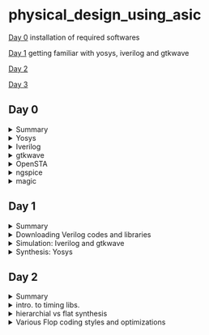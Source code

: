 # physical_design_using_asic

[Day 0](#day-0) installation of required softwares

[Day 1](#day-1) getting familiar with yosys, iverilog and gtkwave

[Day 2](#day-2)

[Day 3](#day-3)



## Day 0 

<details>
<summary> Summary </summary>
    I installed the needed tools.
    
</details>

<details>
    <summary>Yosys</summary>
    
I installed yosys using following commands :
```bash

$ git clone https://github.com/YosysHQ/yosys.git
$ cd yosys-master 
$ sudo apt install make (If make is not installed please install it) 
$ sudo apt-get install build-essential clang bison flex \
    libreadline-dev gawk tcl-dev libffi-dev git \
    graphviz xdot pkg-config python3 libboost-system-dev \
    libboost-python-dev libboost-filesystem-dev zlib1g-dev
$ make config-gcc
$ make 
$ sudo make install
```

below is the screenshot showing successful launch: 
![yosys](https://github.com/ammulashiva/physical_design_using_asic/assets/140998900/76ecfa86-4e5b-4bba-9c75-d0e98fed2b19)
</details>
<details>
    <summary>Iverilog</summary>

I installed Iverilog using following commands:
```bash
sudo apt-get install iverilog
```
below is the screenshot showing successful launch: 
![Iverilog](https://github.com/ammulashiva/physical_design_using_asic/assets/140998900/4106244b-db39-42e5-bc5d-e43dfe40a297)
</details>
<details>
    <summary>gtkwave</summary>

I installed gtkwave using following command:
```bash
sudo apt update
sudo apt install gtkwave
```
below is the screenshot showing successful launch:

![gtkwave](https://github.com/ammulashiva/physical_design_using_asic/assets/140998900/63bef04c-b53d-4175-b326-7212f403652c)
</details>

<details>
    <summary>OpenSTA</summary>

I installed and built OpenSTA (including the needed packages) using the following commands:
```bash
sudo apt-get install cmake clang gcctcl swig bison flex
git clone https://github.com/The-OpenROAD-Project/OpenSTA.git
cd OpenSTA
mkdir build
cd build
cmake ..
make
```
below is the screenshot showing successful launch: 
![OpenSTA](https://github.com/ammulashiva/physical_design_using_asic/assets/140998900/3ce1cccc-a154-4071-a9c8-682bc4c57fb2)
</details>

<details>
    <summary>ngspice</summary>

i downloaded the tarball from https://sourceforge.net/projects/ngspice/files/ to a local directory, and unpacked it using following commands:
```bash
$ tar -zxvf ngspice-37.tar.gz
$ cd ngspice-37
$ mkdir release
$ cd release
$ ../configure  --with-x --with-readline=yes --disable-debug
$ make
$ sudo make install
```
Below is the screenshot showing sucessful installation:

![ngspice](https://github.com/ammulashiva/physical_design_using_asic/assets/140998900/64efc675-08ed-4c9e-a4da-c6554baac603)
</details>

<details>
    <summary>magic</summary>

I installed magic using the following commands:
```bash
$   sudo apt-get install m4
$   sudo apt-get install tcsh
$   sudo apt-get install csh
$   sudo apt-get install libx11-dev
$   sudo apt-get install tcl-dev tk-dev
$   sudo apt-get install libcairo2-dev
$   sudo apt-get install mesa-common-dev libglu1-mesa-dev
$   sudo apt-get install libncurses-dev
git clone https://github.com/RTimothyEdwards/magic
cd magic
./configure
make
make install
```
Below is the screenshot showing sucessful installation:

![magic1](https://github.com/ammulashiva/physical_design_using_asic/assets/140998900/2ca1576d-839c-4e49-9574-a5e3e05c6083)

Below is the screenshot showing sucessful launch:

![magic2](https://github.com/ammulashiva/physical_design_using_asic/assets/140998900/bd855d1b-fce5-467c-8922-1dd30d994c64)
</details>

## Day 1

<details>
<summary>Summary</summary>
    
             This section shows how I downloaded the libraries needed for the synthesys of verilog file and how i simulated and synthesized a 2x1 mux using iverilog and yosys respectively. 

</details>

<details>
    <summary>Downloading Verilog codes and libraries</summary>
    The verilog codes of the 2x1 mux (good_mux.v) and its testbench (tb_good_mux.v) are taken from https://github.com/kunalg123/sky130RTLDesignAndSynthesisWorkshop.git
    and installed using the commands :
    ```bash
    
         # mkdir VLSI
         # cd VLSI
        # git clone https://github.com/kunalg123/sky130RTLDesignAndSynthesisWorkshop.git
    ```
    Below image shows the library path i have downloaded :
  ![download_v_files](https://github.com/ammulashiva/physical_design_using_asic/assets/140998900/88f44d88-e652-462e-a656-11cc84c2b9a7)

    
</details>
<details>
    <summary>Simulation: Iverilog and gtkwave</summary>
     I used the following commands to simulate and view the plots of the RTL design:
	    here good_mux.v and tb_good_mux.v are the rtl code and testbench files respectively
	
```bash
   $ iverilog good_mux.v tb_good_mux.v
   $ ./a.out
   $ gtkwave tb_good_mux.vcd
```
 
 Below is the screenshot of the gtkwave plots:
	
  ![mux_gtkwave](https://github.com/ammulashiva/physical_design_using_asic/assets/140998900/2ed5db9b-fa75-4815-a94c-6011d9f6a887)
	
</details>
<details>
	<summary>Synthesis: Yosys</summary>
 In the directory of the verilog files, I used the following commands to synthesize and view the synthesized deisgn:
	
 ```bash
# yosys
yosys> read_liberty -lib <path to lib file> //path <..lib/sky130_fd_sc_hd__tt_025c_1v80.lib>
yosys> read_verilog <path to verilog file> //path <good_mux.v>
yosys> synth -top <top_module_name> //good_mux
yosys> abc -liberty <path to lib file> //path <..lib/sky130_fd_sc_hd__tt_025c_1v80.lib>
yosys> show //shows the synthesied design
 ```
 Below is the screenshot of the synthesized design:
	

	
 I used the following commands to generate the netlist:
 ```bash
 yosys> write_verilog <file_name_netlist.v>
 yosys> write_verilog -noattr <file_name_netlist.v>
 ```
 Below is the Screenshot showing the ABC results :
 
![yosys_synthesis](https://github.com/ammulashiva/physical_design_using_asic/assets/140998900/d9c25654-95a2-4f49-bff8-899fc9e2681e)
 
 Below is the screenshot of the generated netlist:

 ![circuit_lib](https://github.com/ammulashiva/physical_design_using_asic/assets/140998900/85261fcf-58c3-4020-815e-b36f88c88f6d)
 
</details>

 
## Day 2
<details>
	<summary>Summary</summary>

 Timing libs,Hierarchical vs flat synthesis and efficient flop coding styles
 
</details>

<details>
	<summary>intro. to timing libs.</summary>

 To view the contents inside the .lib file type the following command :

 ```bash
    cd VLSI/sky130RTLDesignAndSynthesisWorkshop/lib/
    gvim sky130_fd_sc_hd__tt_025C_1v80.lib
 ```
    ![timing_lib](https://github.com/ammulashiva/physical_design_using_asic/assets/140998900/4f542fd2-7f69-4a0b-8a31-e41830a56114)

    One of the fundamental parameters stored within .lib files comprises P.V.T. parameters, where P denotes Process, V denotes Voltage, and T denotes Temperature. The variations in these parameters can cause significant changes in the performance of circuits.

    Process Variation: During the manufacturing process, there may be some deviations in the transistor characteristics, causing non-uniformity across the semiconductor wafer. Critical parameters like oxide thickness, dopant concentration, and transistor dimensions experience alterations.

    Voltage Variation: Voltage regulators might exhibit  variability in their output voltage  over time, inducing fluctuations in current and  impacting the operational speed of the circuits.

    Temperature Variation: The functionality of a semiconductor devices is sensitive to changes in temperature, it effects various parameters that significantly alters the transfer function.
     
    The .lib library is bucket with full of cells as shown below:
    
![different cells](https://github.com/ammulashiva/physical_design_using_asic/assets/140998900/238e3699-d6a9-4910-926d-13ef53ef827c)

This file also defines the units for parameters like voltage, power, current, capacitance, and resistance. Within the .lib library, each standard cell consists a set of parameters specific to that cell's features.

Consider the a2111oi gate whose parameters and verilog files is shown below:

![cell_a2111o](https://github.com/ammulashiva/physical_design_using_asic/assets/140998900/43f3f2b8-21da-446e-96e4-a7974d869fba)

each cell defines the voltage , temoerature, power leakage , area etc.. in all combinations of inputs for the synthesiser.

</details>

<details>
	<summary>hierarchial vs flat synthesis</summary>

  Consider the verilog file multiple module which is given in the verilog_files directory shown below:
  
![multiple_modules](https://github.com/ammulashiva/physical_design_using_asic/assets/140998900/587aee2f-aa90-4455-b3a5-8480999e1727)

In this case the module multiple_modules iinstantiates two sub_modules where the sub_module1 implements the AND gate and sub_module2 implemets the OR gate which are integrated in the multiple_modules. Synthesis the multiple module using the sollowing commands:

```bash

#yosys
read_liberty -lib ../lib/sky130_fd_sc_hd__tt_025C_1v80.lib
read_verilog multiple_modules.v
synth -top multiple_modules // synthesis of multiple_modules
abc -liberty ../lib/sky130_fd_sc_hd__tt_025C_1v80.lib
show multiple_modules  //cmd to view the synthesised design in blocks of sub_modules
write_verilog -noattr multiple_modules_hier.v  //creates the netlist in hirearichal modules
!gvim multiple_modules_hier.v  // view the net list

```
Below is the figure showing the schematic of multiple_modules:

![multiple_modules_schematic](https://github.com/ammulashiva/physical_design_using_asic/assets/140998900/fe6b563b-7680-4e1d-bb9c-250e9a523841)

Below is the netlist generated with sub_modules :

```bash

module multiple_modules(a, b, c, y);
  input a;
  wire a;
  input b;
  wire b;
  input c;
  wire c;
  wire net1;
  output y;
  wire y;
  sub_module1 u1 (
    .a(a),
    .b(b),
    .y(net1)
  );
  sub_module2 u2 (
    .a(net1),
    .b(c),
    .y(y)
  );
endmodule

module sub_module1(a, b, y);
  wire _0_;
  wire _1_;
  wire _2_;
  input a;
  wire a;
  input b;
  wire b;
  output y;
  wire y;
  sky130_fd_sc_hd__and2_0 _3_ (
    .A(_1_),
    .B(_0_),
    .X(_2_)
  );
  assign _1_ = b;
  assign _0_ = a;
  assign y = _2_;
endmodule

module sub_module3(a, b, y);
  wire _0_;
  wire _1_;
  wire _2_;
  input a;
  wire a;
  input b;
  wire b;
  output y;
  wire y;
  sky130_fd_sc_hd__or2_0 _3_ (
    .A(_1_),
    .B(_0_),
    .X(_2_)
  );
  assign _1_ = b;
  assign _0_ = a;
  assign y = _2_;
endmodule
```

## Flat Synthesis
   Flattening the hierarchy means simplifying the hierarchical structure of a design by collapsing or merging lower-level modules or blocks into a single, unified representation. In yosys the flattening can be done with flat command. Yosys illustration of flattening the hiererchy.
   ```bash

root@ammula-shiva-kumar-HP-Laptop-15-da1xxx:/home/ammula-shiva-kumar/VLSI/sky130RTLDesignAndSynthesisWorkshop/verilog_files# yosys
read_liberty -lib ../lib/sky130_fd_sc_hd__tt_025C_1v80.lib
read_verilog multiple_modules.v
synth -top multiple_modules.v
synth -top multiple_modules
abc -liberty ../lib/sky130_fd_sc_hd__tt_025C_1v80.lib
show
flatten
write_verilog -noattr multiple_modules_flat.v
!gvim multiple_modules_flat.v

```
  Below is the figure showing the netlist of the multiple_modules after flattening :

  ![multiple_modules_flat](https://github.com/ammulashiva/physical_design_using_asic/assets/140998900/09e70b0f-0a26-44bf-8055-94f9369de3c0)

  Below figure shows the schematic ofmultiple modules after flattening :
  
![multiple_modules_flat_schematic](https://github.com/ammulashiva/physical_design_using_asic/assets/140998900/5e29ab99-df3e-4e6a-a47c-73bfc87a78c1)

## Steps to synthesise sub module
    Suppose a multiplier design needs to be used in numerous instances. Rather than undergoing synthesis six times independently, the preferred approach is to synthesize it once and then duplicate it within the primary module. Using module-level synthesis becomes advantageous when dealing with multiple occurrences of identical modules. Another reason for synthesizing submodule is to follow the principle of divide and conque for extensive designs that may not be optimized effectively, synthesizing the design module by module ensures that each module is effectively optimized.
    
    The commands used in Yosys to Synthesise submodule are:

```bash
read_liberty -lib ../lib/sky130_fd_sc_hd__tt_025C_1v80.lib
read_verilog multiple_modules.v
synth -top sub_module1
abc -liberty ../lib/sky130_fd_sc_hd__tt_025C_1v80.lib
show
```
Below figure shows the Schematic of submodule :

![multiple_modules_submodule1](https://github.com/ammulashiva/physical_design_using_asic/assets/140998900/e1f77a95-7512-45fd-b782-09966a06b0b2)

</details>

<details>
	<summary>Various Flop coding styles and optimizations </summary>

 ## Flops and flop Coding Styles
     A flop is a Storage element which can store the data Synchronously or asynchronously, it has a input clock and a set and a reset ,the set and reset can be synchronous or asynchronus . for example if there is a large combinational circuit between two registers then it may lead to setup violation so in order to solve the problem we need to use a flop in between the combinational circuit so that the delay gets divided and setup violation doesnt happen.
     below are the various flops with different configurations:
     
     code for asynchronous set d flop :
     
```bash
     module dff_async_set ( input clk ,  input async_set , input d , output reg q );
     always @ (posedge clk , posedge async_set)
begin
	if(async_set)
		q <= 1'b1;
	else	
		q <= d;
end
endmodule

```
Code for synchronous reset d flipflop :

```bash

module dff_syncres ( input clk , input async_reset , input sync_reset , input d , output reg q );
always @ (posedge clk )
begin
	if (sync_reset)
		q <= 1'b0;
	else	
		q <= d;
end
endmodule

```

Code for asynchronous and synchronous reset d flop :

```bash

  module dff_asyncres_syncres ( input clk , input async_reset , input sync_reset , input d , output reg q );
  always @ (posedge clk , posedge async_reset)
  begin
	if(async_reset)
		q <= 1'b0;
	else if (sync_reset)
		q <= 1'b0;
	else	
		q <= d;
  end
 endmodule

```
Code for asynchronous reset d flop :

```bash

module dff_asyncres ( input clk ,  input async_reset , input d , output reg q );
always @ (posedge clk , posedge async_reset)
begin
	if(async_reset)
		q <= 1'b0;
	else	
		q <= d;
end
endmodule

```
## Simulation of above flops

The synthesis and simulation of verilog files can be done by usind the following commands:

```bash

$iverilog <Filename.v>
$./a.out
$gtkwave <dumpfile_name.vcd>

```
Below figure shows the simulation of asynchronous set d flop :

![async_set_simu](https://github.com/ammulashiva/physical_design_using_asic/assets/140998900/13a6f7b6-b059-4e12-a94d-0653722c2c86)

Below figure shows the simulation of  synchronous reset d flipflop:

![sync_res_simu](https://github.com/ammulashiva/physical_design_using_asic/assets/140998900/063079d3-852b-44cd-b958-cc388e9d63dd)

Below figure shows the simulation of asynchronous and synchronous reset d flop :

![asyncres_syncres_simu](https://github.com/ammulashiva/physical_design_using_asic/assets/140998900/07dcb88c-c515-471b-93f2-b13ef1fe28c9)

Below figure shows the simulation of asynchronous reset d flop :

![async_res_simu](https://github.com/ammulashiva/physical_design_using_asic/assets/140998900/ec714932-6a80-4943-bcfc-3d43cd13404a)

## 
</details>





